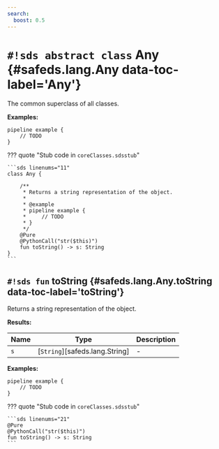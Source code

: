 ```yaml
---
search:
  boost: 0.5
---
```


# `#!sds abstract class` Any {#safeds.lang.Any data-toc-label='Any'}

The common superclass of all classes.

**Examples:**

```sds
pipeline example {
    // TODO
}
```

??? quote "Stub code in `coreClasses.sdsstub`"

    ```sds linenums="11"
    class Any {
    
        /**
         * Returns a string representation of the object.
         *
         * @example
         * pipeline example {
         *     // TODO
         * }
         */
        @Pure
        @PythonCall("str($this)")
        fun toString() -> s: String
    }
    ```

## `#!sds fun` toString {#safeds.lang.Any.toString data-toc-label='toString'}

Returns a string representation of the object.

**Results:**

| Name | Type | Description |
|------|------|-------------|
| `s` | [`String`][safeds.lang.String] | - |

**Examples:**

```sds
pipeline example {
    // TODO
}
```

??? quote "Stub code in `coreClasses.sdsstub`"

    ```sds linenums="21"
    @Pure
    @PythonCall("str($this)")
    fun toString() -> s: String
    ```
